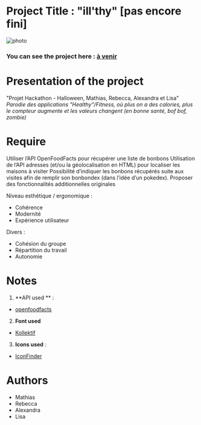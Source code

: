 # Project Title : "ill'thy" [pas encore fini]

![photo](https://nsa39.casimages.com/img/2018/11/27/181127110820736606.jpg)

### You can see the project here : [à venir]()

# Presentation of the project
"Projet Hackathon - Halloween, Mathias, Rebecca, Alexandra et Lisa"
*Parodie des applications "Healthy"/Fitness, où plus on a des calories, plus le compteur augmente et les valeurs changent (en bonne santé, bof bof, zombie)* 


# Require
Utiliser l’API OpenFoodFacts pour récupérer une liste de bonbons
Utilisation de l’API adresses (et/ou la géolocalisation en HTML) pour localiser les maisons à visiter
Possibilité d’indiquer les bonbons récupérés suite aux visites afin de remplir son bonbondex (dans l’idée d’un pokedex).
Proposer des fonctionnalités additionnelles originales

Niveau esthétique / ergonomique :
- Cohérence
- Modernité
- Expérience utilisateur

Divers :
- Cohésion du groupe
- Répartition du travail
- Autonomie

# Notes
1. **API used ** :
- [openfoodfacts](https://fr.openfoodfacts.org/data)
2. **Font used** 
- [Kollektif](https://befonts.com/download/kollektif)
3. **Icons used** :
- [IconFinder](https://www.iconfinder.com/)


# Authors
- Mathias
- Rebecca 
- Alexandra 
- Lisa 
